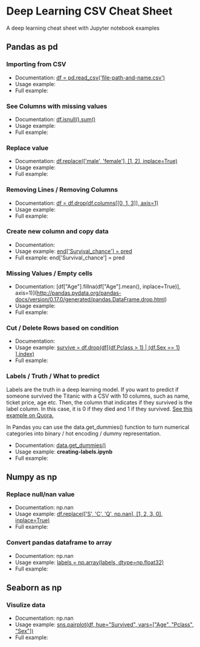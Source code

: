 # Deep Learning CSV Cheat Sheet
A deep learning cheat sheet with Jupyter notebook examples 


## Pandas as pd
### Importing from CSV

- Documentation: [df = pd.read_csv('file-path-and-name.csv')](https://pandas.pydata.org/pandas-docs/stable/generated/pandas.read_csv.html)
- Usage example: 
- Full example:

### See Columns with missing values

- Documentation: [df.isnull().sum()](https://pandas.pydata.org/pandas-docs/stable/generated/pandas.read_csv.html)
- Usage example: 
- Full example:

### Replace value 

- Documentation: [df.replace(['male', 'female'], [1, 2], inplace=True) ](https://pandas.pydata.org/pandas-docs/stable/generated/pandas.read_csv.html)
- Usage example: 
- Full example:

### Removing Lines / Removing Columns

- Documentation: [df = df.drop(df.columns[[0, 1, 3]], axis=1)](http://pandas.pydata.org/pandas-docs/version/0.17.0/generated/pandas.DataFrame.drop.html)
- Usage example: 
- Full example:

### Create new column and copy data

- Documentation: 
- Usage example: [end['Survival_chance'] = pred](http://pandas.pydata.org/pandas-docs/version/0.17.0/generated/pandas.DataFrame.drop.html)
- Full example: end['Survival_chance'] = pred

### Missing Values / Empty cells

- Documentation: [df["Age"].fillna(df["Age"].mean(), inplace=True)], axis=1)](http://pandas.pydata.org/pandas-docs/version/0.17.0/generated/pandas.DataFrame.drop.html)
- Usage example: 
- Full example:

### Cut / Delete Rows based on condition

- Documentation: 
- Usage example: [survive = df.drop(df[(df.Pclass > 1) | (df.Sex == 1) ].index)](http://pandas.pydata.org/pandas-docs/version/0.17.0/generated/pandas.DataFrame.drop.html)
- Full example:

### Labels / Truth / What to predict 

Labels are the truth in a deep learning model. If you want to predict if someone survived the Titanic with a CSV with 10 columns, such as name, ticket price, age etc. Then, the column that indicates if they survived is the label column. In this case, it is 0 if they died and 1 if they survived. [See this example on Quora.](https://www.quora.com/What-is-one-hot-encoding-and-when-is-it-used-in-data-science)

In Pandas you can use the data.get_dummies() function to turn numerical categories into binary / hot encoding / dummy representation. 

- Documentation: [data.get_dummies()](https://pandas.pydata.org/pandas-docs/stable/generated/pandas.get_dummies.html)
- Usage example: **creating-labels.ipynb**
- Full example:

## Numpy as np

### Replace null/nan value

- Documentation: np.nan
- Usage example: [df.replace(['S', 'C', 'Q', np.nan], [1, 2, 3, 0], inplace=True) ](https://pandas.pydata.org/pandas-docs/stable/generated/pandas.read_csv.html)
- Full example:

### Convert pandas dataframe to array

- Documentation: np.nan
- Usage example: [labels = np.array(labels, dtype=np.float32)](https://pandas.pydata.org/pandas-docs/stable/generated/pandas.read_csv.html)
- Full example:

## Seaborn as np

### Visulize data

- Documentation: np.nan
- Usage example: [sns.pairplot(df, hue="Survived", vars=["Age", "Pclass", "Sex"]) ](https://pandas.pydata.org/pandas-docs/stable/generated/pandas.read_csv.html)
- Full example:

